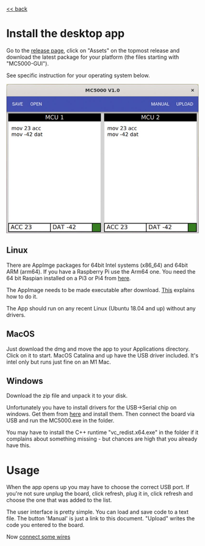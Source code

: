[<< back](index)

# Install the desktop app

Go to the [release page](https://github.com/RickP/MC5000_DevKit/releases), click on "Assets" on the topmost release and download the latest package for your platform (the files starting with "MC5000-GUI").

See specific instruction for your operating system below.

![GUI screenshot](gui.jpg)

## Linux

There are AppImge packages for 64bit Intel systems (x86_64) and 64bit ARM (arm64). If you have a Raspberry Pi use the Arm64 one. You need the 64 bit Raspian installed on a Pi3 or Pi4 from [here](http://downloads.raspberrypi.org/raspios_arm64/images/).

The AppImage needs to be made executable after download. [This](https://docs.appimage.org/introduction/quickstart.html#ref-quickstart) explains how to do it.

The App should run on any recent Linux (Ubuntu 18.04 and up) without any drivers.

## MacOS

Just download the dmg and move the app to your Applications directory. Click on it to start. MacOS Catalina and up have the USB driver included. It's intel only but runs just fine on an M1 Mac.

## Windows

Download the zip file and unpack it to your disk. 

Unfortunately you have to install drivers for the USB->Serial chip on windows. Get them from [here](http://www.wch-ic.com/downloads/CH341SER_EXE.html) and install them. Then connect the board via USB and run the MC5000.exe in the folder. 

You may have to install the C++ runtime "vc_redist.x64.exe" in the folder if it complains about something missing - but chances are high that you already have this.

# Usage

When the app opens up you may have to choose the correct USB port. If you're not sure unplug the board, click refresh, plug it in, click refresh and choose the one that was added to the list.

The user interface is pretty simple. You can load and save code to a text file. The button 'Manual' is just a link to this document. "Upload" writes the code you entered to the board.

Now [connect some wires](connections)